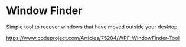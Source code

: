 # Window Finder

Simple tool to recover windows that have moved outside your desktop.

https://www.codeproject.com/Articles/75284/WPF-WindowFinder-Tool